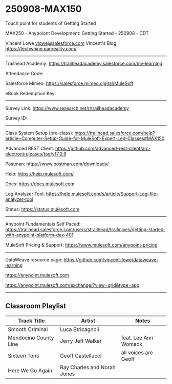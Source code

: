 # 250908-MAX150

Touch point for students of Getting Started

MAX250 - Anypoiont Development: Getting Started - 250908 - CDT

Vincent Lowe
vlowe@salesforce.com
Vincent's Blog: https://techwhine.panreality.com/

-------------------------------------------------------------------------------------------------------------------
Trailhead Academy:				https://trailheadacademy.salesforce.com/my-learning

Attendance Code:				

Salesforce Mimeo:				https://salesforce.mimeo.digital/MuleSoft

eBook Redemption Key:				

-------------------------------------------------------------------------------------------------------------------
Survey Link:								https://www.research.net/r/trailheadacademy

Survey ID:								

-------------------------------------------------------------------------------------------------------------------

Class System Setup (pre-class): https://trailhead.salesforce.com/help?article=Computer-Setup-Guide-for-MuleSoft-Expert-Led-Classes#MAX150

Advanced REST Client: https://github.com/advanced-rest-client/arc-electron/releases/tag/v17.0.9

Postman: https://www.postman.com/downloads/

Help: https://help.mulesoft.com/

Docs: https://docs.mulesoft.com

Log Analyzer Tool: https://help.mulesoft.com/s/article/Support-Log-file-analyzer-tool

Status: https://status.mulesoft.com 
   
------------------------------------------------------------------------------

Anypoint Fundamentals Self Paced: https://trailhead.salesforce.com/users/strailhead/trailmixes/getting-started-with-anypoint-platform-dex-401

MuleSoft Pricing & Support: https://www.mulesoft.com/anypoint-pricing

------------------------------------------------------------------------------

DataWeave resource page: https://github.com/vincent-lowe/dataweave-learning

https://anypoint.mulesoft.com

https://anypoint.mulesoft.com/exchange/?view=grid&type=app

-------------------------------------------------------------------------------------------------------------------
Classroom Playlist
-------------------------------------------------------------------------------------------------------------------
|Track Title|Artist|Notes|
|-----------|------|-----|
|Smooth Criminal|Luca Stricagnoli||
|Mendocino County Line|Jerry Jeff Walker|feat. Lee Ann Womack|
|Sixteen Tons|Geoff Castellucci|all voices are Geoff|
|Here We Go Again|Ray Charles and Norah Jones||











  
